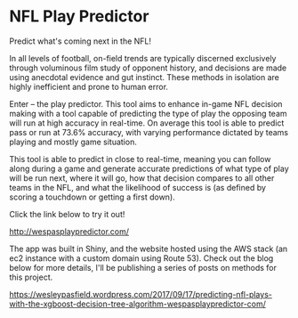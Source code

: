 # NFL Play Predictor
Predict what's coming next in the NFL!

In all levels of football, on-field trends are typically discerned exclusively through voluminous film study of opponent history, and decisions are made using anecdotal evidence and gut instinct. These methods in isolation are highly inefficient and prone to human error.

Enter – the play predictor. This tool aims to enhance in-game NFL decision making with a tool capable of predicting the type of play the opposing team will run at high accuracy in real-time. On average this tool is able to predict pass or run at 73.6% accuracy, with varying performance dictated by teams playing and mostly game situation.

This tool is able to predict in close to real-time, meaning you can follow along during a game and generate accurate predictions of what type of play will be run next, where it will go, how that decision compares to all other teams in the NFL, and what the likelihood of success is (as defined by scoring a touchdown or getting a first down).

Click the link below to try it out!

http://wespasplaypredictor.com/

The app was built in Shiny, and the website hosted using the AWS stack (an ec2 instance with a custom domain using Route 53). Check out the blog below for more details, I'll be publishing a series of posts on methods for this project.

https://wesleypasfield.wordpress.com/2017/09/17/predicting-nfl-plays-with-the-xgboost-decision-tree-algorithm-wespasplaypredictor-com/
